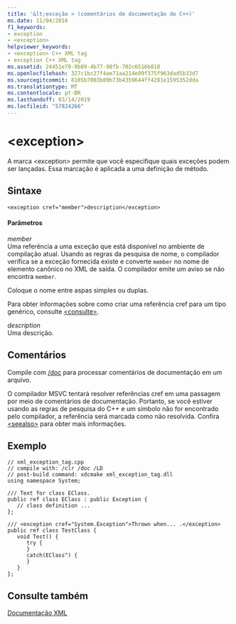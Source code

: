 ```yaml
---
title: '&lt;exceção > (comentários de documentação do C++)'
ms.date: 11/04/2016
f1_keywords:
- exception
- <exception>
helpviewer_keywords:
- <exception> C++ XML tag
- exception C++ XML tag
ms.assetid: 24451e79-9b89-4b77-98fb-702c6516b818
ms.openlocfilehash: 327c1bc27f4ae71aa214e09f375f963dad5b33d7
ms.sourcegitcommit: 8105b7003b89b73b4359644ff4281e1595352dda
ms.translationtype: MT
ms.contentlocale: pt-BR
ms.lasthandoff: 03/14/2019
ms.locfileid: "57824266"
---
```

# <a name="ltexceptiongt"></a>&lt;exception&gt;

A marca \<exception> permite que você especifique quais exceções podem ser lançadas. Essa marcação é aplicada a uma definição de método.

## <a name="syntax"></a>Sintaxe

```
<exception cref="member">description</exception>
```

#### <a name="parameters"></a>Parâmetros

*member*<br/>
Uma referência a uma exceção que está disponível no ambiente de compilação atual. Usando as regras da pesquisa de nome, o compilador verifica se a exceção fornecida existe e converte `member` no nome de elemento canônico no XML de saída.  O compilador emite um aviso se não encontra `member`.

Coloque o nome entre aspas simples ou duplas.

Para obter informações sobre como criar uma referência cref para um tipo genérico, consulte [ \<consulte>](see-visual-cpp.md).

*description*<br/>
Uma descrição.

## <a name="remarks"></a>Comentários

Compile com [/doc](doc-process-documentation-comments-c-cpp.md) para processar comentários de documentação em um arquivo.

O compilador MSVC tentará resolver referências cref em uma passagem por meio de comentários de documentação.  Portanto, se você estiver usando as regras de pesquisa do C++ e um símbolo não for encontrado pelo compilador, a referência será marcada como não resolvida. Confira [\<seealso>](seealso-visual-cpp.md) para obter mais informações.

## <a name="example"></a>Exemplo

```
// xml_exception_tag.cpp
// compile with: /clr /doc /LD
// post-build command: xdcmake xml_exception_tag.dll
using namespace System;

/// Text for class EClass.
public ref class EClass : public Exception {
   // class definition ...
};

/// <exception cref="System.Exception">Thrown when... .</exception>
public ref class TestClass {
   void Test() {
      try {
      }
      catch(EClass^) {
      }
   }
};
```

## <a name="see-also"></a>Consulte também

[Documentação XML](xml-documentation-visual-cpp.md)
